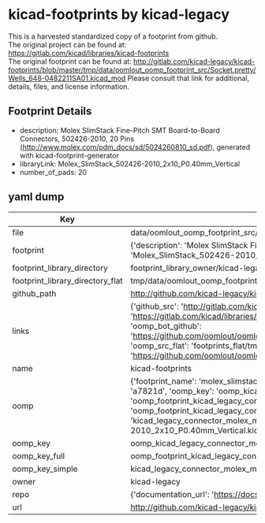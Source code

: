 # kicad-footprints by kicad-legacy  
This is a harvested standardized copy of a footprint from github.  
The original project can be found at:  
https://gitlab.com/kicad/libraries/kicad-footprints  
The original footprint can be found at:
http://gitlab.com/kicad-legacy/kicad-footprints/blob/master/tmp/data/oomlout_oomp_footprint_src/Socket.pretty/Wells_648-0482211SA01.kicad_mod
Please consult that link for additional, details, files, and license information.  
## Footprint Details
* description: Molex SlimStack Fine-Pitch SMT Board-to-Board Connectors, 502426-2010, 20 Pins (http://www.molex.com/pdm_docs/sd/5024260810_sd.pdf), generated with kicad-footprint-generator  
* libraryLink: Molex_SlimStack_502426-2010_2x10_P0.40mm_Vertical  
* number_of_pads: 20  
## yaml dump  
| Key | Value |  
| --- | --- |  
| file | data/oomlout_oomp_footprint_src/kicad-footprints/Connector_Molex.pretty/Molex_SlimStack_502426-2010_2x10_P0.40mm_Vertical.kicad_mod |  
| footprint | {'description': 'Molex SlimStack Fine-Pitch SMT Board-to-Board Connectors, 502426-2010, 20 Pins (http://www.molex.com/pdm_docs/sd/5024260810_sd.pdf), generated with kicad-footprint-generator', 'libraryLink': 'Molex_SlimStack_502426-2010_2x10_P0.40mm_Vertical', 'number_of_pads': 20} |  
| footprint_library_directory | footprint_library_owner/kicad-legacy_kicad-footprints |  
| footprint_library_directory_flat | tmp/data/oomlout_oomp_footprint_src/footprints_flat/kicad_legacy_connector_molex_molex_slimstack_502426_2010_2x10_p0_40mm_vertical/working |  
| github_path | http://github.com/kicad-legacy/kicad-footprints/blob/master/tmp/data/oomlout_oomp_footprint_src/Connector_Molex.pretty/Molex_SlimStack_502426-2010_2x10_P0.40mm_Vertical.kicad_mod |  
| links | {'github_src': 'http://gitlab.com/kicad-legacy/kicad-footprints/blob/master/tmp/data/oomlout_oomp_footprint_src/Socket.pretty/Wells_648-0482211SA01.kicad_mod', 'github_src_repo': 'https://gitlab.com/kicad/libraries/kicad-footprints', 'oomp_bot': 'tmp/data/oomlout_oomp_footprint_src/footprints/kicad_legacy_connector_molex_molex_slimstack_502426_2010_2x10_p0_40mm_vertical/working', 'oomp_bot_github': 'https://github.com/oomlout/oomlout_oomp_footprint_bot/tree/main/tmp/data/oomlout_oomp_footprint_src/footprints/kicad_legacy_connector_molex_molex_slimstack_502426_2010_2x10_p0_40mm_vertical/working', 'oomp_src_flat': 'footprints_flat/tmp/data/oomlout_oomp_footprint_src/footprints_flat/kicad_legacy_connector_molex_molex_slimstack_502426_2010_2x10_p0_40mm_vertical/working', 'oomp_src_flat_github': 'https://github.com/oomlout/oomlout_oomp_footprint_src/tree/main/tmp/data/oomlout_oomp_footprint_src/footprints_flat/kicad_legacy_connector_molex_molex_slimstack_502426_2010_2x10_p0_40mm_vertical/working'} |  
| name | kicad-footprints |  
| oomp | {'footprint_name': 'molex_slimstack_502426_2010_2x10_p0_40mm_vertical', 'library_name': 'connector_molex', 'md5': 'a7821dc1ccf5eb0c5dcf95b46eb0ebfb', 'md5_10': 'a7821dc1cc', 'md5_5': 'a7821', 'md5_6': 'a7821d', 'oomp_key': 'oomp_kicad_legacy_connector_molex_molex_slimstack_502426_2010_2x10_p0_40mm_vertical', 'oomp_key_extra': 'oomp_footprint_kicad_legacy_connector_molex_molex_slimstack_502426_2010_2x10_p0_40mm_vertical', 'oomp_key_full': 'oomp_footprint_kicad_legacy_connector_molex_molex_slimstack_502426_2010_2x10_p0_40mm_vertical_a7821d', 'oomp_key_simple': 'kicad_legacy_connector_molex_molex_slimstack_502426_2010_2x10_p0_40mm_vertical', 'original_filename': 'data/oomlout_oomp_footprint_src/kicad-footprints/Connector_Molex.pretty/Molex_SlimStack_502426-2010_2x10_P0.40mm_Vertical.kicad_mod', 'owner_name': 'kicad_legacy'} |  
| oomp_key | oomp_kicad_legacy_connector_molex_molex_slimstack_502426_2010_2x10_p0_40mm_vertical |  
| oomp_key_full | oomp_footprint_kicad_legacy_connector_molex_molex_slimstack_502426_2010_2x10_p0_40mm_vertical |  
| oomp_key_simple | kicad_legacy_connector_molex_molex_slimstack_502426_2010_2x10_p0_40mm_vertical |  
| owner | kicad-legacy |  
| repo | {'documentation_url': 'https://docs.github.com/rest/repos/repos#get-a-repository', 'message': 'Not Found'} |  
| url | http://github.com/kicad-legacy/kicad-footprints |  

